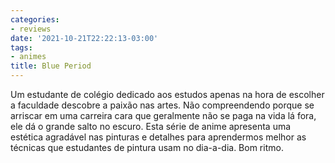 ```yaml
---
categories:
- reviews
date: '2021-10-21T22:22:13-03:00'
tags:
- animes
title: Blue Period
---
```


Um estudante de colégio dedicado aos estudos apenas na hora de escolher a faculdade descobre a paixão nas artes. Não compreendendo porque se arriscar em uma carreira cara que geralmente não se paga na vida lá fora, ele dá o grande salto no escuro. Esta série de anime apresenta uma estética agradável nas pinturas e detalhes para aprendermos melhor as técnicas que estudantes de pintura usam no dia-a-dia. Bom ritmo.